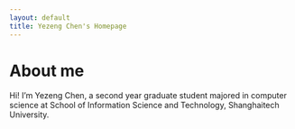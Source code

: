 ```yaml
---
layout: default
title: Yezeng Chen's Homepage
---
```


# About me

Hi! I’m Yezeng Chen, a second year graduate student majored in computer science at School of Information Science and Technology, Shanghaitech University.
